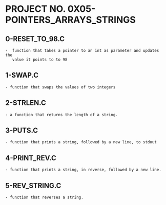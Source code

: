 # PROJECT NO. 0X05-POINTERS_ARRAYS_STRINGS
## 0-RESET_TO_98.C
	-  function that takes a pointer to an int as parameter and updates the
	   value it points to to 98
## 1-SWAP.C
	- function that swaps the values of two integers
## 2-STRLEN.C
	- a function that returns the length of a string.
## 3-PUTS.C
	- function that prints a string, followed by a new line, to stdout
## 4-PRINT_REV.C
	- function that prints a string, in reverse, followed by a new line.
## 5-REV_STRING.C
	- function that reverses a string.
